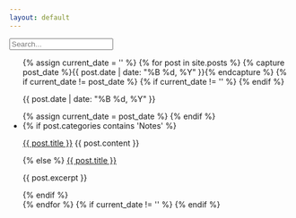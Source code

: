 ```yaml
---
layout: default
---
```


<div class="searchInput">
  <input type="text" id="search-input" placeholder="Search...">
    <p id="p-result-count" style="margin-top: 0px;"><span id="result-count"></span></p>
    <div class="resultBox">
      <!-- here list are inserted from javascript -->
  </div>
</div>

<ul id="post-list">
  {% assign current_date = '' %}
  {% for post in site.posts %}
    {% capture post_date %}{{ post.date | date: "%B %d, %Y" }}{% endcapture %}
    {% if current_date != post_date %}
      {% if current_date != '' %}
      {% endif %}
      <div class="date-separator"><p>{{ post.date | date: "%B %d, %Y" }}</p></div>
    {% assign current_date = post_date %}
    {% endif %}
    <li class="post-item">
      {% if post.categories contains 'Notes' %}
       <p><a class="title" href="{{ site.baseurl }}{{ post.url | xml_escape }}">{{ post.title }}</a> {{ post.content }}</p>
      {% else %}
       <a class="title" href="{{ site.baseurl }}{{ post.url | xml_escape }}">{{ post.title }}</a>
        <p>{{ post.excerpt }}</p>
      {% endif %}
    </li>
  {% endfor %}
  {% if current_date != '' %}
  {% endif %}
</ul>


<script>
window.addEventListener("DOMContentLoaded", function() {
  var queryString = window.location.search;
  var urlParams = new URLSearchParams(queryString);
  var searchQuery = urlParams.get("search");

  if (searchQuery) {
    var searchInput = document.getElementById("search-input");
    searchInput.value = searchQuery;
    searchInput.dispatchEvent(new Event("input"));
  }

  var searchInput = document.getElementById("search-input");
  var postLists = document.querySelectorAll("#post-list ul");

  searchInput.addEventListener("input", function() {
    var searchQuery = searchInput.value.toLowerCase();

    postLists.forEach(function(ul) {
      var postItems = ul.querySelectorAll(".post-item");
      var anyMatchingPosts = false;

      postItems.forEach(function(post) {
        var postTitle = post.querySelector("a").textContent.toLowerCase();
        var postContent = post.querySelector(".p").textContent.toLowerCase();

        if (postTitle.includes(searchQuery) || postContent.includes(searchQuery)) {
          post.style.display = "block"; // Show matching post
          anyMatchingPosts = true;
        } else {
          post.style.display = "none"; // Hide non-matching posts
        }
      });

      if (anyMatchingPosts) {
        ul.previousElementSibling.style.display = "block"; // Show date separator
      } else {
        ul.previousElementSibling.style.display = "none"; // Hide date separator
      }
    });
  });
});
</script>
<script src="/js/suggest.js"></script>
